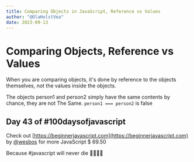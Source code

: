 ```yaml
---
title: Comparing Objects in JavaScript, Reference vs Values
author: "@OlaHolstVea"
date: 2023-09-13
---
```


# Comparing Objects, Reference vs Values

When you are comparing objects, it's done by reference to the objects themselves, not the values inside the objects.

The objects person1 and person2 simply have the same contents by chance, they are not The Same.
```person1 === person2```
is false

## Day 43 of #100daysofjavascript

Check out [https://beginnerjavascript.com](https://beginnerjavascript.com) by
[@wesbos](https://twitter.com/wesbos)
 for more JavaScript
$ 69.50

Because #javascript will never die 💪🥳🏴‍☠️